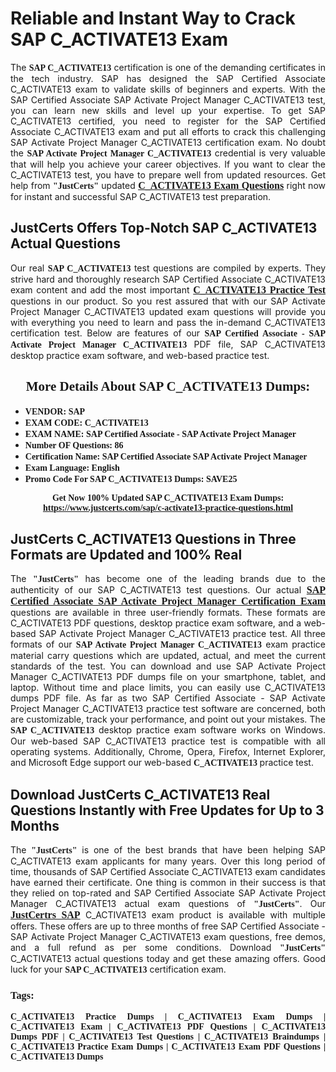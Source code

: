 <h1><strong>Reliable and Instant Way to Crack SAP C_ACTIVATE13 Exam</strong></h1>

<p style="text-align: justify;">The <span style="font-family:Georgia,serif;"><strong>SAP C_ACTIVATE13</strong></span> certification is one of the demanding certificates in the tech industry. SAP has designed the SAP Certified Associate C_ACTIVATE13 exam to validate skills of beginners and experts. With the SAP Certified Associate SAP Activate Project Manager C_ACTIVATE13 test, you can learn new skills and level up your expertise. To get SAP C_ACTIVATE13 certified, you need to register for the SAP Certified Associate C_ACTIVATE13 exam and put all efforts to crack this challenging SAP Activate Project Manager C_ACTIVATE13 certification exam. No doubt the <span style="font-family:Georgia,serif;"><strong>SAP Activate Project Manager C_ACTIVATE13</strong></span> credential is very valuable that will help you achieve your career objectives. If you want to clear the C_ACTIVATE13 test, you have to prepare well from updated resources. Get help from <span style="font-size:14px;"><span style="font-family:Georgia,serif;"><strong>"JustCerts"</strong></span></span> updated <a href="https://www.justcerts.com/sap/c-activate13-practice-questions.html"><span style="font-size:16px;"><span style="font-family:Georgia,serif;"><strong>C_ACTIVATE13 Exam Questions</strong></span></span></a> right now for instant and successful SAP C_ACTIVATE13 test preparation.</p>

<h2><strong>JustCerts Offers Top-Notch SAP C_ACTIVATE13 Actual Questions </strong></h2>

<p style="text-align: justify;">Our real <span style="font-family:Georgia,serif;"><strong>SAP C_ACTIVATE13</strong></span> test questions are compiled by experts. They strive hard and thoroughly research SAP Certified Associate C_ACTIVATE13 exam content and add the most important <a href="https://www.justcerts.com/sap/c-activate13-practice-questions.html"><span style="font-size:16px;"><span style="font-family:Georgia,serif;"><strong>C_ACTIVATE13 Practice Test</strong></span></span></a> questions in our product. So you rest assured that with our SAP Activate Project Manager C_ACTIVATE13 updated exam questions will provide you with everything you need to learn and pass the in-demand C_ACTIVATE13 certification test. Below are features of our <span style="font-family:Georgia,serif;"><strong>SAP Certified Associate - SAP Activate Project Manager C_ACTIVATE13</strong></span> PDF file, SAP C_ACTIVATE13 desktop practice exam software, and web-based practice test.</p>

<h2 style="text-align: center;"><strong><span style="font-family:Georgia,serif;">More Details About SAP C_ACTIVATE13 Dumps:</span></strong></h2>

<ul>
	<li style="text-align: justify;"><span style="font-size:14px;"><span style="font-family:Georgia,serif;"><strong>VENDOR: SAP</strong></span></span></li>
	<li style="text-align: justify;"><span style="font-size:14px;"><span style="font-family:Georgia,serif;"><strong>EXAM CODE: C_ACTIVATE13</strong></span></span></li>
	<li style="text-align: justify;"><span style="font-size:14px;"><span style="font-family:Georgia,serif;"><strong>EXAM NAME: SAP Certified Associate - SAP Activate Project Manager</strong></span></span></li>
	<li style="text-align: justify;"><span style="font-size:14px;"><span style="font-family:Georgia,serif;"><strong>Number OF Questions: 86</strong></span></span></li>
	<li style="text-align: justify;"><span style="font-size:14px;"><span style="font-family:Georgia,serif;"><strong>Certification Name: SAP Certified Associate SAP Activate Project Manager</strong></span></span></li>
	<li style="text-align: justify;"><span style="font-size:14px;"><span style="font-family:Georgia,serif;"><strong>Exam Language: English</strong></span></span></li>
	<li style="text-align: justify;"><span style="font-size:14px;"><span style="font-family:Georgia,serif;"><strong>Promo Code For SAP C_ACTIVATE13 Dumps: SAVE25</strong></span></span></li>
</ul>

<p style="text-align: center;"><strong><span style="font-family:Georgia,serif;"><span style="font-size:14px;">Get Now 100% Updated SAP C_ACTIVATE13 Exam Dumps:</span> <a href="https://www.justcerts.com/sap/c-activate13-practice-questions.html">https://www.justcerts.com/sap/c-activate13-practice-questions.html</a></span></strong></p>

<h2><strong>JustCerts C_ACTIVATE13 Questions in Three Formats are Updated and 100% Real</strong></h2>

<p style="text-align: justify;">The <span style="font-size:14px;"><span style="font-family:Georgia,serif;"><strong>"JustCerts"</strong></span></span> has become one of the leading brands due to the authenticity of our SAP C_ACTIVATE13 test questions. Our actual <a href="https://www.justcerts.com/sap/sap-certified-associate-certification-exams.html"><span style="font-size:16px;"><span style="font-family:Georgia,serif;"><strong>SAP Certified Associate SAP Activate Project Manager Certification Exam</strong></span></span></a> questions are available in three user-friendly formats. These formats are C_ACTIVATE13 PDF questions, desktop practice exam software, and a web-based SAP Activate Project Manager C_ACTIVATE13 practice test. All three formats of our <strong><span style="font-family:Georgia,serif;">SAP Activate Project Manager C_ACTIVATE13</span></strong> exam practice material carry questions which are updated, actual, and meet the current standards of the test. You can download and use SAP Activate Project Manager C_ACTIVATE13 PDF dumps file on your smartphone, tablet, and laptop. Without time and place limits, you can easily use C_ACTIVATE13 dumps PDF file. As far as two SAP Certified Associate - SAP Activate Project Manager C_ACTIVATE13 practice test software are concerned, both are customizable, track your performance, and point out your mistakes. The <span style="font-family:Georgia,serif;"><strong>SAP C_ACTIVATE13</strong></span> desktop practice exam software works on Windows. Our web-based SAP C_ACTIVATE13 practice test is compatible with all operating systems. Additionally, Chrome, Opera, Firefox, Internet Explorer, and Microsoft Edge support our web-based <span style="font-family:Georgia,serif;"><strong>C_ACTIVATE13 </strong></span> practice test.</p>

<h2><strong>Download JustCerts C_ACTIVATE13 Real Questions Instantly with Free Updates for Up to 3 Months</strong></h2>

<p style="text-align: justify;">The <span style="font-family:Georgia,serif;"><span style="font-size:14px;"><strong>"JustCerts"</strong></span></span> is one of the best brands that have been helping SAP C_ACTIVATE13 exam applicants for many years. Over this long period of time, thousands of SAP Certified Associate C_ACTIVATE13 exam candidates have earned their certificate. One thing is common in their success is that they relied on top-rated and SAP Certified Associate SAP Activate Project Manager C_ACTIVATE13 actual exam questions of <span style="font-family:Georgia,serif;"><span style="font-size:14px;"><strong>"JustCerts"</strong></span></span>. Our <a href="https://www.justcerts.com/sap-certification-exams.html"><span style="font-size:16px;"><span style="font-family:Georgia,serif;"><strong>JustCertrs SAP</strong></span></span></a> C_ACTIVATE13 exam product is available with multiple offers. These offers are up to three months of free SAP Certified Associate - SAP Activate Project Manager C_ACTIVATE13 exam questions, free demos, and a full refund as per some conditions. Download <span style="font-family:Georgia,serif;"><span style="font-size:14px;"><strong>"JustCerts"</strong></span></span> C_ACTIVATE13 actual questions today and get these amazing offers. Good luck for your <span style="font-family:Georgia,serif;"><strong>SAP C_ACTIVATE13</strong></span> certification exam.</p>

<h3 style="text-align: justify;"><span style="font-family:Georgia,serif;"><strong>Tags:</strong></span></h3>

<p style="text-align: justify;"><span style="font-family:Georgia,serif;"><strong>C_ACTIVATE13 Practice Dumps | C_ACTIVATE13 Exam Dumps | C_ACTIVATE13 Exam | C_ACTIVATE13 PDF Questions | C_ACTIVATE13 Dumps PDF | C_ACTIVATE13 Test Questions | C_ACTIVATE13 Braindumps | C_ACTIVATE13 Practice Exam Dumps | C_ACTIVATE13 Exam PDF Questions | C_ACTIVATE13 Dumps</strong></span></p>
